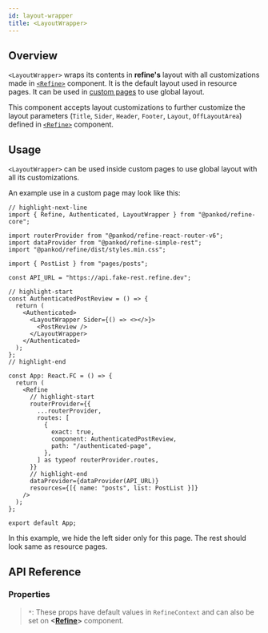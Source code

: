 ```yaml
---
id: layout-wrapper
title: <LayoutWrapper>
---
```


## Overview

`<LayoutWrapper>` wraps its contents in **refine's** layout with all customizations made in [`<Refine>`][refine] component. It is the default layout used in resource pages. It can be used in [custom pages][custom pages] to use global layout.

This component accepts layout customizations to further customize the layout parameters (`Title`, `Sider`, `Header`, `Footer`, `Layout`, `OffLayoutArea`) defined in [`<Refine>`][refine] component.

## Usage

`<LayoutWrapper>` can be used inside custom pages to use global layout with all its customizations.

An example use in a custom page may look like this:

```tsx title="App.tsx"
// highlight-next-line
import { Refine, Authenticated, LayoutWrapper } from "@pankod/refine-core";

import routerProvider from "@pankod/refine-react-router-v6";
import dataProvider from "@pankod/refine-simple-rest";
import "@pankod/refine/dist/styles.min.css";

import { PostList } from "pages/posts";

const API_URL = "https://api.fake-rest.refine.dev";

// highlight-start
const AuthenticatedPostReview = () => {
  return (
    <Authenticated>
      <LayoutWrapper Sider={() => <></>}>
        <PostReview />
      </LayoutWrapper>
    </Authenticated>
  );
};
// highlight-end

const App: React.FC = () => {
  return (
    <Refine
      // highlight-start
      routerProvider={{
        ...routerProvider,
        routes: [
          {
            exact: true,
            component: AuthenticatedPostReview,
            path: "/authenticated-page",
          },
        ] as typeof routerProvider.routes,
      }}
      // highlight-end
      dataProvider={dataProvider(API_URL)}
      resources={[{ name: "posts", list: PostList }]}
    />
  );
};

export default App;
```

In this example, we hide the left sider only for this page. The rest should look same as resource pages.

## API Reference

### Properties

<PropsTable
    module="@pankod/refine-core/LayoutWrapper"
    Sider-description="[Custom sider to use](/docs/3.xx.xx/api-reference/core/components/refine-config#sider)"
    Header-description="[Custom header to use](/docs/3.xx.xx/api-reference/core/components/refine-config#header)"
    Title-description="[Custom title to use](/docs/3.xx.xx/api-reference/core/components/refine-config#title)"
    Footer-description="[Custom footer to use](/docs/3.xx.xx/api-reference/core/components/refine-config#footer)"
    OffLayoutArea-description="[Custom off layout area to use](/docs/3.xx.xx/api-reference/core/components/refine-config#offlayoutarea)"
/>

> `*`: These props have default values in `RefineContext` and can also be set on **<[Refine][refine]>** component.

[refine]: ./refine-config.md
[custom pages]: /advanced-tutorials/custom-pages.md
